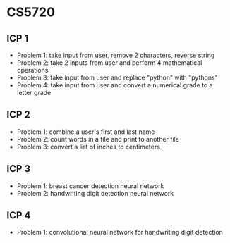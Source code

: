 # CS5720

## ICP 1
- Problem 1: take input from user, remove 2 characters, reverse string
- Problem 2: take 2 inputs from user and perform 4 mathematical operations
- Problem 3: take input from user and replace "python" with "pythons"
- Problem 4: take input from user and convert a numerical grade to a letter grade

## ICP 2
- Problem 1: combine a user's first and last name
- Problem 2: count words in a file and print to another file
- Problem 3: convert a list of inches to centimeters

## ICP 3
- Problem 1: breast cancer detection neural network
- Problem 2: handwriting digit detection neural network

## ICP 4
- Problem 1: convolutional neural network for handwriting digit detection